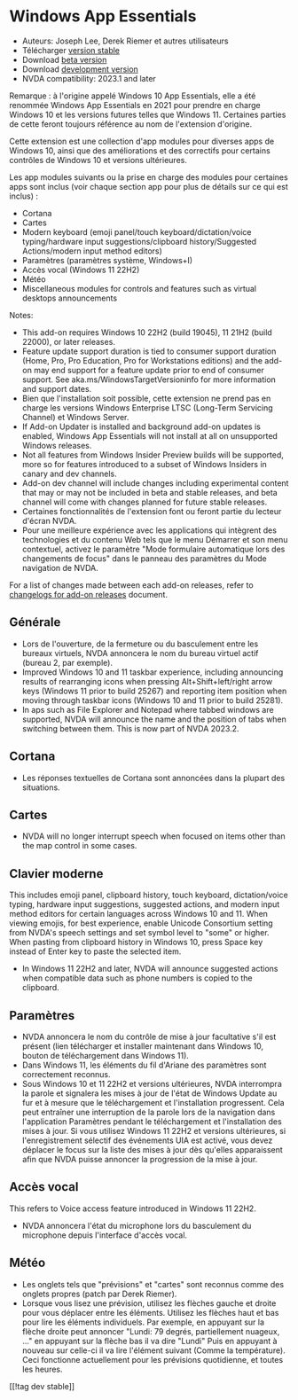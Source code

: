 # Windows App Essentials #

* Auteurs: Joseph Lee, Derek Riemer et autres utilisateurs
* Télécharger [version stable][1]
* Download [beta version][2]
* Download [development version][3]
* NVDA compatibility: 2023.1 and later

Remarque : à l'origine appelé Windows 10 App Essentials, elle a été renommée
Windows App Essentials en 2021 pour prendre en charge Windows 10 et les
versions futures telles que Windows 11. Certaines parties de cette feront
toujours référence au nom de l'extension d'origine.

Cette extension est une collection d'app modules pour diverses apps de
Windows 10, ainsi que des améliorations et des correctifs pour certains
contrôles de Windows 10 et versions ultérieures.

Les app modules suivants ou la prise en charge des modules pour certaines
apps sont inclus (voir chaque section app pour plus de détails sur ce qui
est inclus) :

* Cortana
* Cartes
* Modern keyboard (emoji panel/touch keyboard/dictation/voice
  typing/hardware input suggestions/clipboard history/Suggested
  Actions/modern input method editors)
* Paramètres (paramètres système, Windows+I)
* Accès vocal (Windows 11 22H2)
* Météo
* Miscellaneous modules for controls and features such as virtual desktops
  announcements

Notes:

* This add-on requires Windows 10 22H2 (build 19045), 11 21H2 (build 22000),
  or later releases.
* Feature update support duration is tied to consumer support duration
  (Home, Pro, Pro Education, Pro for Workstations editions) and the add-on
  may end support for a feature update prior to end of consumer support. See
  aka.ms/WindowsTargetVersioninfo for more information and support dates.
* Bien que l'installation soit possible, cette extension ne prend pas en
  charge les versions Windows Enterprise LTSC (Long-Term Servicing Channel)
  et Windows Server.
* If Add-on Updater is installed and background add-on updates is enabled,
  Windows App Essentials will not install at all on unsupported Windows
  releases.
* Not all features from Windows Insider Preview builds will be supported,
  more so for features introduced to a subset of Windows Insiders in canary
  and dev channels.
* Add-on dev channel will include changes including experimental content
  that may or may not be included in beta and stable releases, and beta
  channel will come with changes planned for future stable releases.
* Certaines fonctionnalités de l'extension font ou feront partie du lecteur
  d'écran NVDA.
* Pour une meilleure expérience avec les applications qui intègrent des
  technologies et du contenu Web tels que le menu Démarrer et son menu
  contextuel, activez le paramètre "Mode formulaire automatique lors des
  changements de focus" dans le panneau des paramètres du Mode navigation de
  NVDA.

For a list of changes made between each add-on releases, refer to
[changelogs for add-on releases][4] document.

## Générale

* Lors de l'ouverture, de la fermeture ou du basculement entre les bureaux
  virtuels, NVDA annoncera le nom du bureau virtuel actif (bureau 2, par
  exemple).
* Improved Windows 10 and 11 taskbar experience, including announcing
  results of rearranging icons when pressing Alt+Shift+left/right arrow keys
  (Windows 11 prior to build 25267) and reporting item position when moving
  through taskbar icons (Windows 10 and 11 prior to build 25281).
* In aps such as File Explorer and Notepad where tabbed windows are
  supported, NVDA will announce the name and the position of tabs when
  switching between them. This is now part of NVDA 2023.2.

## Cortana

* Les réponses textuelles de Cortana sont annoncées dans la plupart des
  situations.

## Cartes

* NVDA will no longer interrupt speech when focused on items other than the
  map control in some cases.

## Clavier moderne

This includes emoji panel, clipboard history, touch keyboard,
dictation/voice typing, hardware input suggestions, suggested actions, and
modern input method editors for certain languages across Windows 10 and
11. When viewing emojis, for best experience, enable Unicode Consortium
setting from NVDA's speech settings and set symbol level to "some" or
higher. When pasting from clipboard history in Windows 10, press Space key
instead of Enter key to paste the selected item.

* In Windows 11 22H2 and later, NVDA will announce suggested actions when
  compatible data such as phone numbers is copied to the clipboard.

## Paramètres

* NVDA annoncera le nom du contrôle de mise à jour facultative s'il est
  présent (lien télécharger et installer maintenant dans Windows 10, bouton
  de téléchargement dans Windows 11).
* Dans Windows 11, les éléments du fil d'Ariane des paramètres sont
  correctement reconnus.
* Sous Windows 10 et 11 22H2 et versions ultérieures, NVDA interrompra la
  parole et signalera les mises à jour de l'état de Windows Update au fur et
  à mesure que le téléchargement et l'installation progressent. Cela peut
  entraîner une interruption de la parole lors de la navigation dans
  l'application Paramètres pendant le téléchargement et l'installation des
  mises à jour. Si vous utilisez Windows 11 22H2 et versions ultérieures, si
  l'enregistrement sélectif des événements UIA est activé, vous devez
  déplacer le focus sur la liste des mises à jour dès qu'elles apparaissent
  afin que NVDA puisse annoncer la progression de la mise à jour.

## Accès vocal

This refers to Voice access feature introduced in Windows 11 22H2.

* NVDA annoncera l'état du microphone lors du basculement du microphone
  depuis l'interface d'accès vocal.

## Météo

* Les onglets tels que "prévisions" et "cartes" sont reconnus comme des
  onglets propres (patch par Derek Riemer).
* Lorsque vous lisez une prévision, utilisez les flèches gauche et droite
  pour vous déplacer entre les éléments. Utilisez les flèches haut et bas
  pour lire les éléments individuels. Par exemple, en appuyant sur la flèche
  droite peut annoncer "Lundi: 79 degrés, partiellement nuageux, ..." en
  appuyant sur la flèche bas il va dire "Lundi" Puis en appuyant à nouveau
  sur celle-ci il va lire l'élément suivant (Comme la température). Ceci
  fonctionne actuellement pour les prévisions quotidienne,  et toutes les
  heures.

[[!tag dev stable]]

[1]: https://www.nvaccess.org/addonStore/legacy?file=wintenApps

[2]: https://www.nvaccess.org/addonStore/legacy?file=wintenApps-beta

[3]: https://www.nvaccess.org/addonStore/legacy?file=wintenApps-dev

[4]: https://github.com/josephsl/wintenapps/wiki/w10changelog
